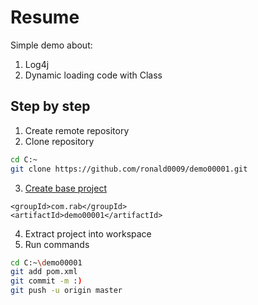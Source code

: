 # Resume

Simple demo about:

1. Log4j
2. Dynamic loading code with Class

## Step by step
1. Create remote repository
2. Clone repository

```bash
cd C:~
git clone https://github.com/ronald0009/demo00001.git
```

3. [Create base project](https://start.spring.io/)

```
<groupId>com.rab</groupId>
<artifactId>demo00001</artifactId>
```

4. Extract project into workspace
5. Run commands

```bash
cd C:~\demo00001
git add pom.xml
git commit -m :)
git push -u origin master
```
